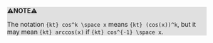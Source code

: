 <div style="margin:2em; background-color: #e0e0e0;">

<strong>⚠️NOTE️️️⚠️</strong>

The notation `{kt} cos^k \space x` means `{kt} (cos(x))^k`, but it may mean `{kt} arccos(x)` if `{kt} cos^{-1} \space x`.
</div>

